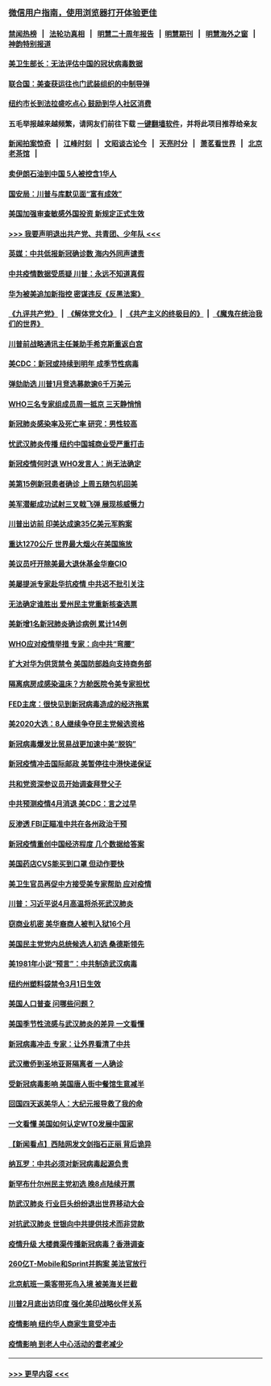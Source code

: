 ### [微信用户指南，使用浏览器打开体验更佳](https://github.com/gfw-breaker/banned-news1/blob/master/indexes/wechat-guide.md?t=0)
#### [禁闻热榜](热点新闻.md?t=0)  &nbsp;&nbsp;|&nbsp;&nbsp; [法轮功真相](https://github.com/gfw-breaker/truth/blob/master/README.md?t=0) &nbsp;&nbsp;|&nbsp;&nbsp; [明慧二十周年报告](https://github.com/gfw-breaker/mh-reports/blob/master/README.md?t=0) &nbsp;&nbsp;|&nbsp;&nbsp;[明慧期刊](https://github.com/gfw-breaker/mh-qikan) &nbsp;&nbsp;|&nbsp;&nbsp; [明慧海外之窗](https://github.com/gfw-breaker/mh-news/blob/master/README.md?t=0) &nbsp;&nbsp;|&nbsp;&nbsp; [神韵特别报道](https://github.com/gfw-breaker/mh-news/blob/master/shenyun.md?t=0)
#### [美卫生部长：无法评估中国的冠状病毒数据](../pages/nsc412/n11869301.md?t=02150144) 
#### [联合国：美查获运往也门武装组织的中制导弹](../pages/nsc412/n11868677.md?t=02150144) 
#### [纽约市长到法拉盛吃点心  鼓励到华人社区消费](../pages/nsc412/n11868197.md?t=02150144) 
#### 五毛举报越来越频繁，请网友们前往下载 [一键翻墙软件](https://github.com/gfw-breaker/ssr-accounts)，并将此项目推荐给亲友
#### [新闻拍案惊奇](https://github.com/gfw-breaker/banned-news1/blob/master/pages/link4.md) &nbsp;&nbsp;|&nbsp;&nbsp; [江峰时刻](https://github.com/gfw-breaker/banned-news1/blob/master/pages/link4.md) &nbsp;&nbsp;|&nbsp;&nbsp; [文昭谈古论今](https://github.com/gfw-breaker/banned-news1/blob/master/pages/link4.md) &nbsp;&nbsp;|&nbsp;&nbsp; [天亮时分](https://github.com/gfw-breaker/banned-news1/blob/master/pages/link4.md) &nbsp;&nbsp;|&nbsp;&nbsp; [萧茗看世界](https://github.com/gfw-breaker/banned-news1/blob/master/pages/link4.md) &nbsp;&nbsp;|&nbsp;&nbsp; [北京老茶馆](https://github.com/gfw-breaker/banned-news1/blob/master/pages/link4.md) &nbsp;&nbsp;|&nbsp;&nbsp; 
#### [卖伊朗石油到中国  5人被控含1华人](../pages/nsc412/n11867988.md?t=02150144) 
#### [国安局：川普与库默见面“富有成效”](../pages/nsc412/n11867976.md?t=02150144) 
#### [美国加强审查敏感外国投资 新规定正式生效](../pages/nsc412/n11868041.md?t=02150144) 
#### [>>> 我要声明退出共产党、共青团、少年队 <<<](https://github.com/begood0513/goodnews/blob/master/quit/letter.md) 
#### [英媒：中共低报新冠确诊数 海内外同声谴责](../pages/nsc412/n11867421.md?t=02150144) 
#### [中共疫情数据受质疑 川普：永远不知道真假](../pages/nsc412/n11867195.md?t=02150144) 
#### [华为被美追加新指控 密谋违反《反黑法案》](../pages/nsc412/n11867191.md?t=02150144) 
#### [《九评共产党》](https://github.com/begood0513/9ping.md/blob/master/README.md) &nbsp;|&nbsp; [《解体党文化》](../../../../jtdwh.md/blob/master/README.md)  &nbsp;|&nbsp; [《共产主义的终极目的》](../../../../gczydzjmd.md/blob/master/README.md) &nbsp;|&nbsp; [《魔鬼在统治我们的世界》](../../../../mgztzwmdsj.md/blob/master/README.md) 
#### [川普前战略通讯主任兼助手希克斯重返白宫](../pages/nsc412/n11867104.md?t=02150144) 
#### [美CDC：新冠或持续到明年 成季节性病毒](../pages/nsc412/n11867279.md?t=02150144) 
#### [弹劾助选 川普1月竞选募款逾6千万美元](../pages/nsc412/n11866950.md?t=02150144) 
#### [WHO三名专家组成员周一抵京 三天静悄悄](../pages/nsc412/n11866947.md?t=02150144) 
#### [新冠肺炎感染率及死亡率 研究：男性较高](../pages/nsc412/n11866956.md?t=02150144) 
#### [忧武汉肺炎传播 纽约中国城商业受严重打击](../pages/nsc412/n11866902.md?t=02150144) 
#### [新冠疫情何时退 WHO发言人：尚无法确定](../pages/nsc412/n11866864.md?t=02150144) 
#### [美第15例新冠患者确诊 上周五随包机回美](../pages/nsc412/n11866852.md?t=02150144) 
#### [美军潜艇成功试射三叉戟飞弹 展现核威慑力](../pages/nsc412/n11866046.md?t=02150144) 
#### [川普出访前 印美达成逾35亿美元军购案](../pages/nsc412/n11865444.md?t=02150144) 
#### [重达1270公斤 世界最大烟火在美国施放](../pages/nsc412/n11865198.md?t=02150144) 
#### [美议员吁开除美最大退休基金华裔CIO](../pages/nsc412/n11865230.md?t=02150144) 
#### [美屡提派专家赴华抗疫情 中共迟不批引关注](../pages/nsc412/n11864719.md?t=02150144) 
#### [无法确定谁胜出 爱州民主党重新核查选票](../pages/nsc412/n11864830.md?t=02150144) 
#### [美新增1名新冠肺炎确诊病例 累计14例](../pages/nsc412/n11864893.md?t=02150144) 
#### [WHO应对疫情举措 专家：向中共“弯腰”](../pages/nsc412/n11864727.md?t=02150144) 
#### [扩大对华为供货禁令 美国防部趋向支持商务部](../pages/nsc412/n11864773.md?t=02150144) 
#### [隔离病房成感染温床？方舱医院令美专家担忧](../pages/nsc412/n11864575.md?t=02150144) 
#### [FED主席：很快见到新冠病毒造成的经济拖累](../pages/nsc412/n11864507.md?t=02150144) 
#### [美2020大选：8人继续争夺民主党候选资格](../pages/nsc412/n11864327.md?t=02150144) 
#### [新冠病毒爆发比贸易战更加速中美“脱钩”](../pages/nsc412/n11864470.md?t=02150144) 
#### [新冠疫情冲击国际邮政 美暂停往中港快递保证](../pages/nsc412/n11864207.md?t=02150144) 
#### [共和党资深参议员开始调查拜登父子](../pages/nsc412/n11863984.md?t=02150144) 
#### [中共预测疫情4月消退 美CDC：言之过早](../pages/nsc412/n11864310.md?t=02150144) 
#### [反渗透 FBI正瞄准中共在各州政治干预](../pages/nsc412/n11864300.md?t=02150144) 
#### [新冠疫情重创中国经济程度 几个数据给答案](../pages/nsc412/n11864203.md?t=02150144) 
#### [美国药店CVS能买到口罩 但动作要快](../pages/nsc412/n11862438.md?t=02150144) 
#### [美卫生官员再促中方接受美专家帮助 应对疫情](../pages/nsc412/n11864043.md?t=02150144) 
#### [川普：习近平说4月高温将杀死武汉肺炎](../pages/nsc412/n11860814.md?t=02150144) 
#### [窃商业机密 美华裔商人被判入狱16个月](../pages/nsc412/n11863911.md?t=02150144) 
#### [美国民主党党内总统候选人初选 桑德斯领先](../pages/nsc412/n11863475.md?t=02150144) 
#### [美1981年小说“预言”：中共制造武汉病毒](../pages/nsc412/n11863306.md?t=02150144) 
#### [纽约州塑料袋禁令3月1日生效](../pages/nsc412/n11862832.md?t=02150144) 
#### [美国人口普查  问哪些问题？](../pages/nsc412/n11862808.md?t=02150144) 
#### [美国季节性流感与武汉肺炎的差异 一文看懂](../pages/nsc412/n11862428.md?t=02150144) 
#### [新冠病毒冲击 专家：让外界看清了中共](../pages/nsc412/n11862280.md?t=02150144) 
#### [武汉撤侨到圣地亚哥隔离者 一人确诊](../pages/nsc412/n11862460.md?t=02150144) 
#### [受新冠病毒影响 美国唐人街中餐馆生意减半](../pages/nsc412/n11861940.md?t=02150144) 
#### [回国四天返美华人：大纪元报导救了我的命](../pages/nsc412/n11862181.md?t=02150144) 
#### [一文看懂 美国如何认定WTO发展中国家](../pages/nsc412/n11862051.md?t=02150144) 
#### [【新闻看点】西陆网发文剑指石正丽 背后诡异](../pages/nsc412/n11861792.md?t=02150144) 
#### [纳瓦罗：中共必须对新冠病毒起源负责](../pages/nsc412/n11861810.md?t=02150144) 
#### [新罕布什尔州民主党初选 晚8点陆续开票](../pages/nsc412/n11861872.md?t=02150144) 
#### [防武汉肺炎 行业巨头纷纷退出世界移动大会](../pages/nsc412/n11861795.md?t=02150144) 
#### [对抗武汉肺炎 世银向中共提供技术而非贷款](../pages/nsc412/n11861652.md?t=02150144) 
#### [疫情升级 大楼粪渠传播新冠病毒？香港调查](../pages/nsc412/n11861556.md?t=02150144) 
#### [260亿T-Mobile和Sprint并购案 美法官放行](../pages/nsc412/n11861511.md?t=02150144) 
#### [北京航班一乘客带死鸟入境 被美海关拦截](../pages/nsc412/n11861317.md?t=02150144) 
#### [川普2月底出访印度 强化美印战略伙伴关系](../pages/nsc412/n11860557.md?t=02150144) 
#### [疫情影响  纽约华人商家生意受冲击](../pages/nsc412/n11860284.md?t=02150144) 
#### [疫情影响  到老人中心活动的耆老减少](../pages/nsc412/n11860199.md?t=02150144) 

----
#### [ >>> 更早内容 <<< ](../indexes/nsc412-earlier.md)
